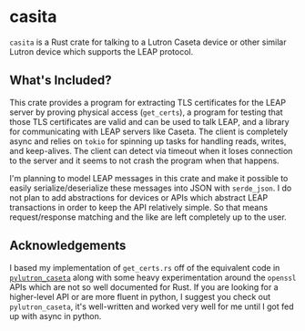 # casita
`casita` is a Rust crate for talking to a Lutron Caseta device or other similar Lutron device which supports the LEAP protocol.

## What's Included?

This crate provides a program for extracting TLS certificates for the LEAP server by proving physical access (`get_certs`), a program for testing that those TLS certificates are valid and can be used to talk LEAP, and a library for communicating with LEAP servers like Caseta. The client is completely async and relies on `tokio` for spinning up tasks for handling reads, writes, and keep-alives. The client can detect via timeout when it loses connection to the server and it seems to not crash the program when that happens.

I'm planning to model LEAP messages in this crate and make it possible to easily serialize/deserialize these messages into JSON with `serde_json`. I do not plan to add abstractions for devices or APIs which abstract LEAP transactions in order to keep the API relatively simple. So that means request/response matching and the like are left completely up to the user.

## Acknowledgements

I based my implementation of `get_certs.rs` off of the equivalent code in [`pylutron_caseta`](https://github.com/gurumitts/pylutron-caseta) along with some heavy experimentation around the `openssl` APIs which are not so well documented for Rust. If you are looking for a higher-level API or are more fluent in python, I suggest you check out `pylutron_caseta`, it's well-written and worked very well for me until I got fed up with async in python.
